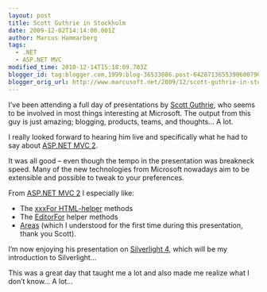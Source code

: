 ```yaml
---
layout: post
title: Scott Guthrie in Stockholm
date: 2009-12-02T14:14:00.001Z
author: Marcus Hammarberg
tags:
  - .NET
  - ASP.NET MVC
modified_time: 2010-12-14T15:18:09.703Z
blogger_id: tag:blogger.com,1999:blog-36533086.post-6428713655390600790
blogger_orig_url: http://www.marcusoft.net/2009/12/scott-guthrie-in-stockholm.html
---
```


I’ve been attending a full day of presentations by [Scott Guthrie](http://weblogs.asp.net/scottgu/), who seems to be involved in most things interesting at Microsoft. The output from this guy is just amazing; blogging, products, teams, and thoughts… A lot.

I really looked forward to hearing him live and specifically what he had to say about [ASP.NET MVC 2](http://www.asp.net/(S(m4vhrxrb1md4rg451u0b1445))/mvc/).

It was all good – even though the tempo in the presentation was breakneck speed. Many of the new technologies from Microsoft nowadays aim to be extensible and possible to tweak to your preferences.

From [ASP.NET MVC 2](http://www.asp.net/mVC/) I especially like:

- The [xxxFor HTML-helper](http://msdn.microsoft.com/en-us/library/dd470179(VS.100).aspx) methods
- The [EditorFor](http://msdn.microsoft.com/en-us/library/ee402949(VS.100).aspx) helper methods
- [Areas](http://odetocode.com/Blogs/scott/archive/2009/10/13/asp-net-mvc2-preview-2-areas-and-routes.aspx) (which I understood for the first time during this presentation, thank you Scott).

I’m now enjoying his presentation on [Silverlight 4](http://silverlight.net/getstarted/silverlight-4-beta/), which will be my introduction to Silverlight…

This was a great day that taught me a lot and also made me realize what I don’t know… A lot…
